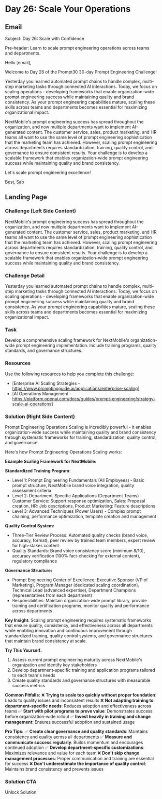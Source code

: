 # Day 26: Scale Your Operations

## Email
Subject: Day 26: Scale with Confidence

Pre-header: Learn to scale prompt engineering operations across teams and departments.

Hello [email],

Welcome to Day 26 of the Prompt30 30-day Prompt Engineering Challenge!

Yesterday you learned automated prompt chains to handle complex, multi-step marketing tasks through connected AI interactions. Today, we focus on scaling operations - developing frameworks that enable organization-wide prompt engineering success while maintaining quality and brand consistency. As your prompt engineering capabilities mature, scaling these skills across teams and departments becomes essential for maximizing organizational impact.

NextMobile's prompt engineering success has spread throughout the organization, and now multiple departments want to implement AI-generated content. The customer service, sales, product marketing, and HR teams all want to use the same level of prompt engineering sophistication that the marketing team has achieved. However, scaling prompt engineering across departments requires standardization, training, quality control, and governance to ensure consistent results. Your challenge is to develop a scalable framework that enables organization-wide prompt engineering success while maintaining quality and brand consistency.

Let's scale prompt engineering excellence!

Best, Sab

## Landing Page

### Challenge (Left Side Content)
NextMobile's prompt engineering success has spread throughout the organization, and now multiple departments want to implement AI-generated content. The customer service, sales, product marketing, and HR teams all want to use the same level of prompt engineering sophistication that the marketing team has achieved. However, scaling prompt engineering across departments requires standardization, training, quality control, and governance to ensure consistent results. Your challenge is to develop a scalable framework that enables organization-wide prompt engineering success while maintaining quality and brand consistency.

### Challenge Detail
Yesterday you learned automated prompt chains to handle complex, multi-step marketing tasks through connected AI interactions. Today, we focus on scaling operations - developing frameworks that enable organization-wide prompt engineering success while maintaining quality and brand consistency. As your prompt engineering capabilities mature, scaling these skills across teams and departments becomes essential for maximizing organizational impact.

### Task
Develop a comprehensive scaling framework for NextMobile's organization-wide prompt engineering implementation. Include training programs, quality standards, and governance structures.

### Resources
Use the following resources to help you complete this challenge:
- [Enterprise AI Scaling Strategies - https://www.promptingguide.ai/applications/enterprise-scaling]
- [AI Operations Management - https://platform.openai.com/docs/guides/prompt-engineering/strategy-scale-ai-operations]

### Solution (Right Side Content)
Prompt Engineering Operations Scaling is incredibly powerful - it enables organization-wide success while maintaining quality and brand consistency through systematic frameworks for training, standardization, quality control, and governance.

Here's how Prompt Engineering Operations Scaling works:

**Example Scaling Framework for NextMobile:**

**Standardized Training Program:**
- Level 1: Prompt Engineering Fundamentals (All Employees) - Basic prompt structure, NextMobile brand voice integration, quality assessment criteria
- Level 2: Department-Specific Applications (Department Teams) - Customer Service: Support response optimization, Sales: Proposal creation, HR: Job descriptions, Product Marketing: Feature descriptions
- Level 3: Advanced Techniques (Power Users) - Complex prompt chaining, performance optimization, template creation and management

**Quality Control System:**
- Three-Tier Review Process: Automated quality checks (brand voice, accuracy, format), peer review by trained team members, expert review for high-stakes content
- Quality Standards: Brand voice consistency score (minimum 8/10), accuracy verification (100% fact-checking for external content), regulatory compliance

**Governance Structure:**
- Prompt Engineering Center of Excellence: Executive Sponsor (VP of Marketing), Program Manager (dedicated scaling coordination), Technical Lead (advanced expertise), Department Champions (representatives from each department)
- Responsibilities: Maintain organization-wide prompt library, provide training and certification programs, monitor quality and performance across departments

**Key Insight:**
Scaling prompt engineering requires systematic frameworks that ensure quality, consistency, and effectiveness across all departments while enabling innovation and continuous improvement through standardized training, quality control systems, and governance structures that maintain brand consistency at scale.

**Try This Yourself:**
1. Assess current prompt engineering maturity across NextMobile's organization and identify key stakeholders
2. Develop department-specific training and application programs tailored to each team's needs
3. Create quality standards and governance structures with measurable success metrics

**Common Pitfalls:**
❌ **Trying to scale too quickly without proper foundation**: Leads to quality issues and inconsistent results
❌ **Not adapting training to department-specific needs**: Reduces adoption and effectiveness across teams
✅ **Start with pilot programs to prove value**: Demonstrates success before organization-wide rollout
✅ **Invest heavily in training and change management**: Ensures successful adoption and sustained usage

**Pro Tips:**
✅ **Create clear governance and quality standards**: Maintains consistency and quality across all departments
✅ **Measure and communicate success regularly**: Builds momentum and encourages continued adoption
✅ **Develop department-specific customizations**: Maximizes relevance and value for each team
❌ **Don't skip change management processes**: Proper communication and training are essential for success
❌ **Don't underestimate the importance of quality control**: Maintains brand consistency and prevents issues

### Solution CTA
Unlock Solution 